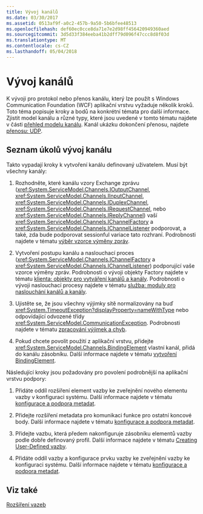 ```yaml
---
title: Vývoj kanálů
ms.date: 03/30/2017
ms.assetid: 0513af9f-a0c2-457b-9a50-5b6bfee48513
ms.openlocfilehash: def60ec0cce8da71e7e2d98ff456420949360aed
ms.sourcegitcommit: 3d5d33f384eeba41b2dff79d096f47ccc8d8f03d
ms.translationtype: MT
ms.contentlocale: cs-CZ
ms.lasthandoff: 05/04/2018
---
```

# <a name="developing-channels"></a>Vývoj kanálů
K vývoji pro protokol nebo přenos kanálu, který lze použít s Windows Communication Foundation (WCF) aplikační vrstvu vyžaduje několik kroků. Toto téma popisuje kroky a bodů na konkrétní témata pro další informace. Zjistit model kanálu a různé typy, které jsou uvedené v tomto tématu najdete v části [přehled modelu kanálu](../../../../docs/framework/wcf/extending/channel-model-overview.md). Kanál ukázku dokončení přenosu, najdete [přenosu: UDP](../../../../docs/framework/wcf/samples/transport-udp.md).  
  
## <a name="the-channel-development-task-list"></a>Seznam úkolů vývoj kanálu  
 Takto vypadají kroky k vytvoření kanálu definovaný uživatelem. Musí být všechny kanály:  
  
1.  Rozhodněte, které kanálu vzory Exchange zprávu (<xref:System.ServiceModel.Channels.IOutputChannel>, <xref:System.ServiceModel.Channels.IInputChannel>, <xref:System.ServiceModel.Channels.IDuplexChannel>, <xref:System.ServiceModel.Channels.IRequestChannel>, nebo <xref:System.ServiceModel.Channels.IReplyChannel>) vaší <xref:System.ServiceModel.Channels.IChannelFactory> a <xref:System.ServiceModel.Channels.IChannelListener> podporovat, a také, zda bude podporovat sessionful variace tato rozhraní. Podrobnosti najdete v tématu [výběr vzorce výměny zpráv](../../../../docs/framework/wcf/extending/choosing-a-message-exchange-pattern.md).  
  
2.  Vytvoření postupu kanálu a naslouchací proces (<xref:System.ServiceModel.Channels.IChannelFactory> a <xref:System.ServiceModel.Channels.IChannelListener>) podporující vaše vzorce výměny zpráv. Podrobnosti o vývoji objekty Factory najdete v tématu [klienta: objekty pro vytváření kanálů a kanály](../../../../docs/framework/wcf/extending/client-channel-factories-and-channels.md). Podrobnosti o vývoji naslouchací procesy najdete v tématu [služba: moduly pro naslouchání kanálů a kanály](../../../../docs/framework/wcf/extending/service-channel-listeners-and-channels.md).  
  
3.  Ujistěte se, že jsou všechny výjimky sítě normalizovány na buď <xref:System.TimeoutException?displayProperty=nameWithType> nebo odpovídající odvozené třídy <xref:System.ServiceModel.CommunicationException>. Podrobnosti najdete v tématu [zpracování výjimek a chyb](../../../../docs/framework/wcf/extending/handling-exceptions-and-faults.md).  
  
4.  Pokud chcete povolit použití z aplikační vrstvu, přidejte <xref:System.ServiceModel.Channels.BindingElement> vlastní kanál, přidá do kanálu zásobníku. Další informace najdete v tématu [vytvoření BindingElement](../../../../docs/framework/wcf/extending/creating-a-bindingelement.md).  
  
 Následující kroky jsou požadovány pro povolení podrobnější na aplikační vrstvu podpory:  
  
1.  Přidáte oddíl rozšíření element vazby ke zveřejnění nového elementu vazby v konfiguraci systému. Další informace najdete v tématu [konfigurace a podpora metadat](../../../../docs/framework/wcf/extending/configuration-and-metadata-support.md).  
  
2.  Přidejte rozšíření metadata pro komunikaci funkce pro ostatní koncové body. Další informace najdete v tématu [konfigurace a podpora metadat](../../../../docs/framework/wcf/extending/configuration-and-metadata-support.md).  
  
3.  Přidejte vazbu, která předem nakonfiguruje zásobníku elementů vazby podle dobře definovaný profil. Další informace najdete v tématu [Creating User-Defined vazby](../../../../docs/framework/wcf/extending/creating-user-defined-bindings.md).  
  
4.  Přidáte oddíl vazby a konfigurace prvku vazby ke zveřejnění vazby ke konfiguraci systému. Další informace najdete v tématu [konfigurace a podpora metadat](../../../../docs/framework/wcf/extending/configuration-and-metadata-support.md).  
  
## <a name="see-also"></a>Viz také  
 [Rozšíření vazeb](../../../../docs/framework/wcf/extending/extending-bindings.md)
